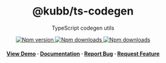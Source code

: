 <div align="center">

  <!-- <img src="assets/logo.png" alt="logo" width="200" height="auto" /> -->
  <h1>@kubb/ts-codegen</h1>
  
  <p>
   TypeScript codegen utils
  </p>

<!-- Badges -->
<p>
  <a href="https://www.npmjs.com/package/@kubb/ts-codegen">
    <img alt="Npm version" src="https://img.shields.io/npm/v/@kubb/ts-codegen?style=for-the-badge"/>
  </a>
  <a href="https://www.npmjs.com/package/@kubb/ts-codegen">
    <img alt="Npm downloads" src="https://img.shields.io/bundlephobia/min/@kubb/ts-codegen?style=for-the-badge"/>
  </a>
  <a href="https://www.npmjs.com/package/@kubb/ts-codegen">
    <img alt="Npm downloads" src="https://img.shields.io/npm/dm/@kubb/ts-codegen?style=for-the-badge"/>
  </a>
</p>
   
<h4>
    <a href="https://codesandbox.io/s/github/kubb-project/kubb/tree/main/examples/simple">View Demo</a>
  <span> · </span>
    <a href="https://kubb.dev/" target="_blank">Documentation</a>
  <span> · </span>
    <a href="https://github.com/kubb-project/kubb/issues/">Report Bug</a>
  <span> · </span>
    <a href="https://github.com/kubb-project/kubb/issues/">Request Feature</a>
  </h4>
</div>

<br />

<!-- About the Project 
## :star2: About the Project

<div align="center"> 
  <img src="assets/screenshot.jpg" alt="screenshot" />
</div>
-->
